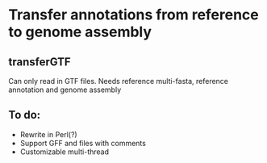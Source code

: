 # Transfer annotations from reference to genome assembly

## transferGTF
Can only read in GTF files. Needs reference multi-fasta, reference annotation and genome assembly

## To do:
* Rewrite in Perl(?)
* Support GFF and files with comments
* Customizable multi-thread
